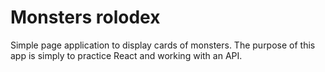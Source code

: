# Monsters rolodex

Simple page application to display cards of monsters. 
The purpose of this app is simply to practice React and working with an API.